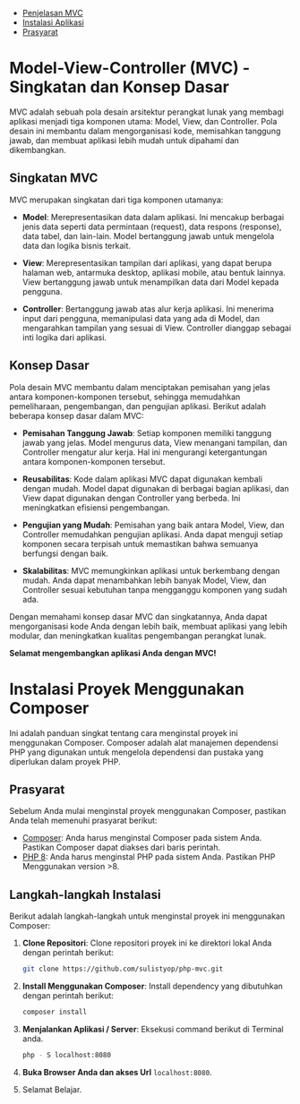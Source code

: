 - [Penjelasan MVC](#Singkatan-MVC)
- [Instalasi Aplikasi](#Instalasi-Proyek-Menggunakan-Composer)
- [Prasyarat](#Prasyarat)

# Model-View-Controller (MVC) - Singkatan dan Konsep Dasar

MVC adalah sebuah pola desain arsitektur perangkat lunak yang membagi aplikasi menjadi tiga komponen utama: Model, View, dan Controller. Pola desain ini membantu dalam mengorganisasi kode, memisahkan tanggung jawab, dan membuat aplikasi lebih mudah untuk dipahami dan dikembangkan.

## Singkatan MVC

MVC merupakan singkatan dari tiga komponen utamanya:

- **Model**: Merepresentasikan data dalam aplikasi. Ini mencakup berbagai jenis data seperti data permintaan (request), data respons (response), data tabel, dan lain-lain. Model bertanggung jawab untuk mengelola data dan logika bisnis terkait.

- **View**: Merepresentasikan tampilan dari aplikasi, yang dapat berupa halaman web, antarmuka desktop, aplikasi mobile, atau bentuk lainnya. View bertanggung jawab untuk menampilkan data dari Model kepada pengguna.

- **Controller**: Bertanggung jawab atas alur kerja aplikasi. Ini menerima input dari pengguna, memanipulasi data yang ada di Model, dan mengarahkan tampilan yang sesuai di View. Controller dianggap sebagai inti logika dari aplikasi.

## Konsep Dasar

Pola desain MVC membantu dalam menciptakan pemisahan yang jelas antara komponen-komponen tersebut, sehingga memudahkan pemeliharaan, pengembangan, dan pengujian aplikasi. Berikut adalah beberapa konsep dasar dalam MVC:

- **Pemisahan Tanggung Jawab**: Setiap komponen memiliki tanggung jawab yang jelas. Model mengurus data, View menangani tampilan, dan Controller mengatur alur kerja. Hal ini mengurangi ketergantungan antara komponen-komponen tersebut.

- **Reusabilitas**: Kode dalam aplikasi MVC dapat digunakan kembali dengan mudah. Model dapat digunakan di berbagai bagian aplikasi, dan View dapat digunakan dengan Controller yang berbeda. Ini meningkatkan efisiensi pengembangan.

- **Pengujian yang Mudah**: Pemisahan yang baik antara Model, View, dan Controller memudahkan pengujian aplikasi. Anda dapat menguji setiap komponen secara terpisah untuk memastikan bahwa semuanya berfungsi dengan baik.

- **Skalabilitas**: MVC memungkinkan aplikasi untuk berkembang dengan mudah. Anda dapat menambahkan lebih banyak Model, View, dan Controller sesuai kebutuhan tanpa mengganggu komponen yang sudah ada.

Dengan memahami konsep dasar MVC dan singkatannya, Anda dapat mengorganisasi kode Anda dengan lebih baik, membuat aplikasi yang lebih modular, dan meningkatkan kualitas pengembangan perangkat lunak.

**Selamat mengembangkan aplikasi Anda dengan MVC!**

# Instalasi Proyek Menggunakan Composer

Ini adalah panduan singkat tentang cara menginstal proyek ini menggunakan Composer. Composer adalah alat manajemen dependensi PHP yang digunakan untuk mengelola dependensi dan pustaka yang diperlukan dalam proyek PHP.

## Prasyarat

Sebelum Anda mulai menginstal proyek menggunakan Composer, pastikan Anda telah memenuhi prasyarat berikut:

- [Composer](https://getcomposer.org/download/): Anda harus menginstal Composer pada sistem Anda. Pastikan Composer dapat diakses dari baris perintah.
- [PHP 8](https://www.php.net/downloads): Anda harus menginstal PHP pada sistem Anda. Pastikan PHP Menggunakan version >8.

## Langkah-langkah Instalasi

Berikut adalah langkah-langkah untuk menginstal proyek ini menggunakan Composer:

1. **Clone Repositori**: Clone repositori proyek ini ke direktori lokal Anda dengan perintah berikut:

   ```bash
   git clone https://github.com/sulistyop/php-mvc.git
   
2. **Install Menggunakan Composer**: Install dependency yang dibutuhkan dengan perintah berikut:
    ```bash
   composer install
   
3. **Menjalankan Aplikasi / Server**: Eksekusi command berikut di Terminal anda. 
    ```bash
   php - S localhost:8080
   
4. **Buka Browser Anda dan akses Url** `localhost:8080`.
5. Selamat Belajar.